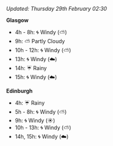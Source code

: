 *Updated: Thursday 29th February 02:30*

**Glasgow**

* 4h - 8h: :cyclone: Windy (:partly_sunny:)
* 9h: :partly_sunny: Partly Cloudy
* 10h - 12h: :cyclone: Windy (:partly_sunny:)
* 13h: :cyclone: Windy (:cloud:)
* 14h: :umbrella: Rainy
* 15h: :cyclone: Windy (:cloud:)

**Edinburgh**

* 4h: :umbrella: Rainy
* 5h - 8h: :cyclone: Windy (:partly_sunny:)
* 9h: :cyclone: Windy (:sunny:)
* 10h - 13h: :cyclone: Windy (:partly_sunny:)
* 14h, 15h: :cyclone: Windy (:cloud:)
